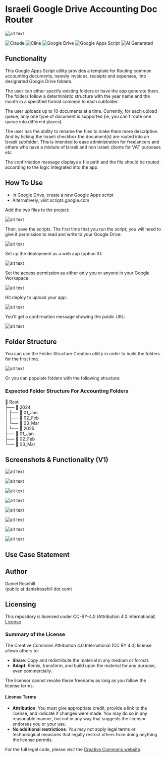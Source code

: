 # Israeli Google Drive Accounting Doc Router

![alt text](screenshots/v1/9.png)

![Claude](https://img.shields.io/badge/Claude-3.5-blueviolet)
![Cline](https://img.shields.io/badge/Cline-v1.0-blue)
![Google Drive](https://img.shields.io/badge/Google%20Drive-4285F4?style=flat&logo=googledrive&logoColor=white)
![Google Apps Script](https://img.shields.io/badge/Google%20Apps%20Script-4285F4?style=flat&logo=googleappsscript&logoColor=white)
![AI Generated](https://img.shields.io/badge/AI-Generated-lightgrey)

## Functionality

This Google Apps Script utility provides a template for Routing common accounting documents, namely invoices, receipts and expenses, into designated Google Drive folders. 

The user can either specify existing folders or have the app generate them. The folders follow a deterministic structure with the year name and the month in a specified format common to each subfolder. 

The user uploads up to 10 documents at a time. Currently, for each upload queue, only one type of document is supported (ie, you can't route one queue into different places). 

The user has the ability to rename the files to make them more descriptive. And by ticking the Israeli checkbox the document(s) are routed into an Israeli subfolder. This is intended to ease administration for freelancers and others who have a mixture of Israeli and non Israeli clients for VAT purposes etc. 

The confirmation message displays a file path and the file should be routed according to the logic integrated into the app.

## How To Use

- In Google Drive, create a new Google Apps script
- Alternatively, visit scripts.google.com  

Add the two files to the project:

![alt text](screenshots/deployment/1.png)

Then, save the scripts. The first time that you run the script, you will need to give it permission to read and write to your Google Drive. 

![alt text](screenshots/deployment/2.png)

Set up the deployment as a web app (option 3):

![alt text](screenshots/deployment/3.png)

Set the access permission as either only you or anyone in your Google Workspace:

![alt text](screenshots/deployment/4.png)

Hit deploy to upload your app:

![alt text](screenshots/deployment/5.png)

You'll get a confirmation message showing the public URL:

![alt text](screenshots/deployment/6.png)

## Folder Structure

You can use the Folder Structure Creation utility in order to build the folders for the first time. 
 
![alt text](screenshots/setup/1.png)

Or you can populate folders with the following structure:

### Expected Folder Structure For Accounting Folders

📁 Root  
├── 📁 2024  
│   ├── 📁 01_Jan  
│   ├── 📁 02_Feb  
│   └── 📁 03_Mar  
│ 
└── 📁 2025  
    ├── 📁 01_Jan  
    ├── 📁 02_Feb  
    └── 📁 03_Mar



 ## Screenshots & Functionality (V1)

 ![alt text](screenshots/v1/1.png)

 ![alt text](screenshots/v1/2.png)

 ![alt text](screenshots/v1/3.png)

 ![alt text](screenshots/v1/4.png)

 ![alt text](screenshots/v1/5.png)

 ![alt text](screenshots/v1/6.png)

 ![alt text](screenshots/v1/7.png)

 ![alt text](screenshots/v1/8.png)


## Use Case Statement

## Author

Daniel Rosehill  
(public at danielrosehill dot com)

## Licensing

This repository is licensed under CC-BY-4.0 (Attribution 4.0 International) 
[License](https://creativecommons.org/licenses/by/4.0/)

### Summary of the License
The Creative Commons Attribution 4.0 International (CC BY 4.0) license allows others to:
- **Share**: Copy and redistribute the material in any medium or format.
- **Adapt**: Remix, transform, and build upon the material for any purpose, even commercially.

The licensor cannot revoke these freedoms as long as you follow the license terms.

#### License Terms
- **Attribution**: You must give appropriate credit, provide a link to the license, and indicate if changes were made. You may do so in any reasonable manner, but not in any way that suggests the licensor endorses you or your use.
- **No additional restrictions**: You may not apply legal terms or technological measures that legally restrict others from doing anything the license permits.

For the full legal code, please visit the [Creative Commons website](https://creativecommons.org/licenses/by/4.0/legalcode).